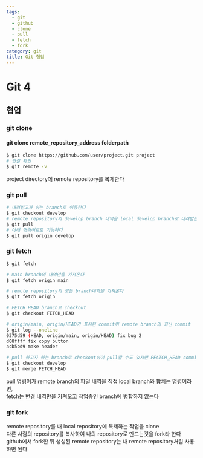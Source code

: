 ```yaml
---
tags:
  - git
  - github
  - clone
  - pull
  - fetch
  - fork
category: git
title: Git 협업
---
```


# Git 4

## 협업

### git clone

#### git clone remote_repository_address folderpath

```bash title="Bash"
$ git clone https://github.com/user/project.git project
# 연결 확인
$ git remote -v
```

project directory에 remote repository를 복제한다

### git pull

```bash title="Bash"
# 내려받고자 하는 branch로 이동한다
$ git checkout develop
# remote repository의 develop branch 내역을 local develop branch로 내려받는다
$ git pull
# 아래 명령어로도 가능하다
$ git pull origin develop
```

### git fetch

```bash title="Bash"
$ git fetch

# main branch의 내역만을 가져온다
$ git fetch origin main

# remote repository의 모든 branch내역을 가져온다
$ git fetch origin

# FETCH_HEAD branch로 checkout
$ git checkout FETCH_HEAD

# origin/main, origin/HEAD가 표시된 commit이 remote branch의 최신 commit
$ git log --oneline
0375d59 (HEAD, origin/main, origin/HEAD) fix bug 2
d08ffff fix copy button
acb5bd9 make header

# pull 하고자 하는 branch로 checkout하여 pull할 수도 있지만 FEATCH_HEAD commit을 병합할 수도 있다
$ git checkout develop
$ git merge FETCH_HEAD
```

pull 명령어가 remote branch의 파일 내역을 직접 local branch와 합치는 명령어라면,\
fetch는 변경 내역만을 가져오고 작업중인 branch에 병합하지 않는다

### git fork

remote repository를 내 local repository에 복제하는 작업을 clone\
다른 사람의 repository를 복사하여 나의 repository로 만드는것을 fork라 한다\
github에서 fork한 뒤 생성된 remote repository는 내 remote repository처럼 사용하면 된다
